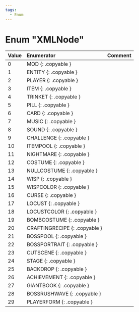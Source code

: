 ```yaml
---
tags:
  - Enum
---
```

# Enum "XMLNode"
|Value|Enumerator|Comment|
|:--|:--|:--|
|0 |MOD {: .copyable } |  |
|1 |ENTITY {: .copyable } |  |
|2 |PLAYER {: .copyable } |  |
|3 |ITEM {: .copyable } |  |
|4 |TRINKET {: .copyable } |  |
|5 |PILL {: .copyable } |  |
|6 |CARD {: .copyable } |  |
|7 |MUSIC {: .copyable } |  |
|8 |SOUND {: .copyable } |  |
|9 |CHALLENGE {: .copyable } |  |
|10 |ITEMPOOL {: .copyable } |  |
|11 |NIGHTMARE {: .copyable } |  |
|12 |COSTUME {: .copyable } |  |
|13 |NULLCOSTUME {: .copyable } |  |
|14 |WISP {: .copyable } |  |
|15 |WISPCOLOR {: .copyable } |  |
|16 |CURSE {: .copyable } |  |
|17 |LOCUST {: .copyable } |  |
|18 |LOCUSTCOLOR {: .copyable } |  |
|19 |BOMBCOSTUME {: .copyable } |  |
|20 |CRAFTINGRECIPE {: .copyable } |  |
|21 |BOSSPOOL {: .copyable } |  |
|22 |BOSSPORTRAIT {: .copyable } |  |
|23 |CUTSCENE {: .copyable } |  |
|24 |STAGE {: .copyable } |  |
|25 |BACKDROP {: .copyable } |  |
|26 |ACHIEVEMENT {: .copyable } |  |
|27 |GIANTBOOK {: .copyable } |  |
|28 |BOSSRUSHWAVE {: .copyable } |  |
|29 |PLAYERFORM {: .copyable } |  |
